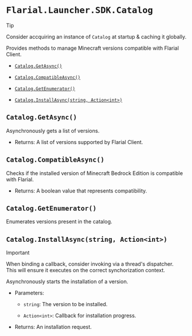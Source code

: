 # `Flarial.Launcher.SDK.Catalog`

> [!TIP]
> Consider accquiring an instance of `Catalog` at startup & caching it globally.

Provides methods to manage Minecraft versions compatible with Flarial Client.

- [`Catalog.GetAsync()`](#cataloggetasync)

- [`Catalog.CompatibleAsync()`](#catalogcompatibleasync)

- [`Catalog.GetEnumerator()`](#cataloggetenumerator)

- [`Catalog.InstallAsync(string, Action<int>)`](#cataloginstallasyncstring-actionint)

## `Catalog.GetAsync()`

 Asynchronously gets a list of versions.
            
- Returns: A list of versions supported by Flarial Client.

## `Catalog.CompatibleAsync()`

Checks if the installed version of Minecraft Bedrock Edition is compatible with Flarial.

- Returns: A boolean value that represents compatibility.

## `Catalog.GetEnumerator()`

Enumerates versions present in the catalog.

## `Catalog.InstallAsync(string, Action<int>)`

> [!IMPORTANT]
> When binding a callback, consider invoking via a thread's dispatcher.<br>
> This will ensure it executes on the correct synchorization context.

Asynchronously starts the installation of a version.

- Parameters:

    - `string`: The version to be installed.

    - `Action<int>`: Callback for installation progress.

- Returns: An installation request.